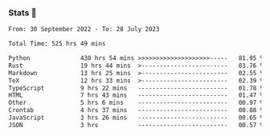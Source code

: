 ### Stats 👋
<!--START_SECTION:waka-->

```txt
From: 30 September 2022 - To: 28 July 2023

Total Time: 525 hrs 49 mins

Python              430 hrs 54 mins >>>>>>>>>>>>>>>>>>>>-----   81.95 %
Rust                19 hrs 44 mins  >------------------------   03.76 %
Markdown            13 hrs 25 mins  >------------------------   02.55 %
TeX                 12 hrs 33 mins  >------------------------   02.39 %
TypeScript          9 hrs 22 mins   -------------------------   01.78 %
HTML                7 hrs 43 mins   -------------------------   01.47 %
Other               5 hrs 6 mins    -------------------------   00.97 %
Crontab             4 hrs 37 mins   -------------------------   00.88 %
JavaScript          3 hrs 26 mins   -------------------------   00.65 %
JSON                3 hrs           -------------------------   00.57 %
```

<!--END_SECTION:waka-->

<!--
**buhaytza2005/buhaytza2005** is a ✨ _special_ ✨ repository because its `README.md` (this file) appears on your GitHub profile.

Here are some ideas to get you started:

- 🔭 I’m currently working on ...
- 🌱 I’m currently learning ...
- 👯 I’m looking to collaborate on ...
- 🤔 I’m looking for help with ...
- 💬 Ask me about ...
- 📫 How to reach me: ...
- 😄 Pronouns: ...
- ⚡ Fun fact: ...
-->


